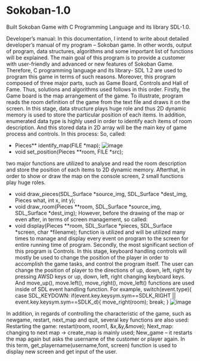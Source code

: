 # Sokoban-1.0
Built Sokoban Game with C Programming Language and its library SDL-1.0.

Developer’s manual:
In this documentation, I intend to write about detailed developer’s manual of my program – Sokoban game. In other words, output of program, data structures, algorithms and some important list of functions will be explained.
The main goal of this program is to provide a customer with user-friendly and advanced or new features of Sokoban Game. Therefore, C programming language and its library- SDL 1.2 are used to program this game in terms of such reasons. Moreover, this program composed of three major parts, such as Game Board, Controls and Hall of Fame. Thus, solutions and algorithms used follows in this order.
Firstly, the Game board is the map arrangement of the game. To illustrate, program reads the room definition of the game from the text file and draws it on the screen. In this stage, data structure plays huge role and thus 2D dynamic memory is used to store the particular position of each items. In addition, enumerated data type is highly used in order to identify each items of room description. And this stored data in 2D array will be the main key of game process and controls.
In this process:
So, called:
  - Pieces** identify_map(FILE *map); ![image](https://user-images.githubusercontent.com/101016194/167969315-da70a810-0dd9-4aa1-86e1-46c41709dc5e.png)
  - void set_position(Pieces **room, FILE *src);
  
two major functions are utilized to analyse and read the room
description and store the position of each items to 2D dynamic
memory. Afterthat, in order to show or draw the map on the
console screen, 2 small functions play huge roles.

  - void draw_pieces(SDL_Surface *source_img, SDL_Surface *dest_img, Pieces what, int x, int y);
  - void draw_room(Pieces **room, SDL_Surface *source_img, SDL_Surface *dest_img);
However, before the drawing of the map or even after, in terms of screen management, so called:
  - void display(Pieces **room, SDL_Surface *pieces, SDL_Surface *screen, char *filename);
function is utilized and will be utilized many times to manage and display every event on program to the screen for entire running time of program.
Secondly, the most significant section of this program is Controls. In this stage, keyboard handling controls will mostly be used to change the position of the player in order to accomplish the game tasks, and control the program itself. The user can change the position of player to the directions of up, down, left, right by pressing AWSD keys or up, down, left, right changing keyboard keys. And move_up(), move.left(), move_right(), move_left() functions are used inside of SDL event handling function. For example,
switch(event.type){
  case SDL_KEYDOWN:
    if(event.key.keysym.sym==SDLK_RIGHT || event.key.keysym.sym==SDLK_d){
        move_right(room);
          break;
      }
![image](https://user-images.githubusercontent.com/101016194/167969392-90ded46d-e1b1-4d3c-975e-fac8ecd21845.png)

In addition, in regards of controlling the characteristic of the game, such as newgame, restart, next_map and quit, several key functions are also used:
Restarting the game: restart(room, room1, &x,&y,&move);
Next_map: changing to next map → create_map is mainly used;
New_game – it restarts the map again but asks the username of the customer or player again. In this term, get_playername(username,font, screen) function is used to display new screen and get input of the user.
